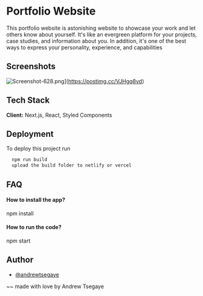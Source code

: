 # Portfolio Website

This portfolio website is astonishing website to showcase your work and let others know about yourself. It's like an evergreen platform for your projects, case studies, and information about you. In addition, it's one of the best ways to express your personality, experience, and capabilities

## Screenshots

![Screenshot-628.png](https://i.postimg.cc/3w3qHrHC/Screenshot-628.png)](https://postimg.cc/VJHgq8vd)


## Tech Stack

**Client:** Next.js, React, Styled Components




## Deployment

To deploy this project run

```bash
  npm run build
  upload the build folder to netlify or vercel
```


## FAQ

#### How to install the app?

npm install 

#### How to run the code?

npm start



## Author

- [@andrewtsegaye](https://github.com/Andrew-Tsegaye)

~~ made with love by Andrew Tsegaye

